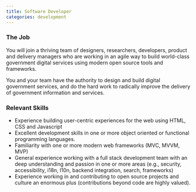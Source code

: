 ```yaml
---
title: Software Developer
categories: development
---
```


### The Job

You will join a thriving team of designers, researchers, developers, product and delivery managers who are working in an agile way to build world-class government digital services using modern open source tools and frameworks.

You and your team have the authority to design and build digital government services, and do the hard work to radically improve the delivery of government information and services.

### Relevant Skills

- Experience building user-centric experiences for the web using HTML, CSS and Javascript
- Excellent development skills in one or more object oriented or functional programming languages.
- Familiarity with one or more modern web frameworks (MVC, MVVM, MVP)
- General experience working with a full stack development team with an deep understanding and passion in one or more areas (e.g., security, accessibility, i18n, l10n, backend integration, search, frameworks)
- Experience working in and contributing to open source projects and culture an enormous plus (contributions beyond code are highly valued).
